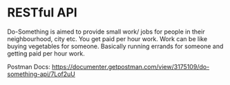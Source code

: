 # RESTful API
Do-Something is aimed to provide small work/ jobs for people in their neighbourhood, city etc.
You get paid per hour work. Work can be like buying vegetables for someone. Basically running
errands for someone and getting paid per hour work.

Postman Docs: https://documenter.getpostman.com/view/3175109/do-something-api/7Lof2uU
